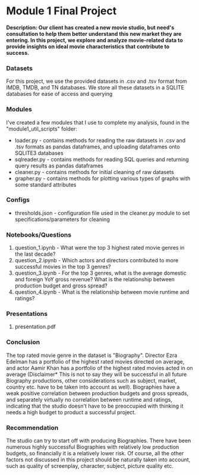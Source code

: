 
# Module 1 Final Project 



**Description: Our client has created a new movie studio, but need's consultation to help them better understand this new market they are entering. In this project, we explore and analyze movie-related data to provide insights on ideal movie characteristics that contribute to success.**

### Datasets
For this project, we use the provided datasets in .csv and .tsv format from IMDB, TMDB, and TN databases. We store all these datasets in a SQLITE databases for ease of access and querying

### Modules

I've created a few modules that I use to complete my analysis, found in the "module1_util_scripts" folder:

- loader.py - contains methods for reading the raw datasets in .csv and .tsv formats as pandas dataframes, and uploading dataframes onto SQLITE3 databases
- sqlreader.py - contains methods for reading SQL queries and returning query results as pandas dataframes
- cleaner.py - contains methods for initial cleaning of raw datasets
- grapher.py - contains methods for plotting various types of graphs with some standard attributes

### Configs
- thresholds.json - configuration file used in the cleaner.py module to set specifications/parameters for cleaning

### Notebooks/Questions

1. question_1.ipynb - What were the top 3 highest rated movie genres in the last decade? 
2. question_2.ipynb - Which actors and directors contributed to more successful movies in the top 3 genres?
3. question_3.ipynb - For the top 3 genres, what is the average domestic and foreign YoY gross revenue? What is the relationship between production budget and gross spread?
4. question_4.ipynb - What is the relationship between movie runtime and ratings?

### Presentations

1. presentation.pdf

### Conclusion

The top rated movie genre in the dataset is "Biography". Director Ezra Edelman has a portfolio of the highest rated movies directed on average, and actor Aamir Khan has a portfolio of the highest rated movies acted in on average (Disclaimer* This is not to say they will be successful in all future Biography productions, other considerations such as subject, market, country etc. have to be taken into account as well). Biographies have a weak positive correlation between production budgets and gross spreads, and separately virtually no correlation between runtime and ratings, indicating that the studio doesn't have to be preoccupied with thinking it needs a high budget to product a successful project. 

### Recommendation

The studio can try to start off with producing Biographies. There have been numerous highly successful Biographies with relatively low production budgets, so financially it is a relatively lower risk. Of course, all the other factors not discussed in this project should be naturally taken into account, such as quality of screenplay, character, subject, picture quality etc.
